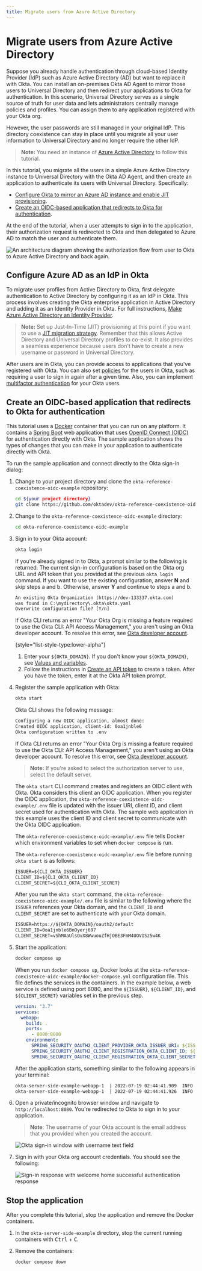 ```yaml
---
title: Migrate users from Azure Active Directory
---
```


# Migrate users from Azure Active Directory

Suppose you already handle authentication through cloud-based Identity Provider (IdP) such as Azure Active Directory (AD) but want to replace it with Okta. You can install an on-premises Okta AD Agent to mirror those users to Universal Directory and then redirect your applications to Okta for authentication. In this scenario, Universal Directory serves as a single source of truth for user data and lets administrators centrally manage policies and profiles. You can assign them to any application registered with your Okta org.

However, the user passwords are still managed in your original IdP. This directory coexistence can stay in place until you migrate all your user information to Universal Directory and no longer require the other IdP.

> **Note:** You need an instance of [Azure Active Directory](https://azure.microsoft.com/en-ca/products/active-directory/) to follow this tutorial.

In this tutorial, you migrate all the users in a simple Azure Active Directory instance to Universal Directory with the Okta AD Agent, and then create an application to authenticate its users with Universal Directory. Specifically:

* [Configure Okta to mirror an Azure AD instance and enable JIT provisioning](#configure-azure-ad-as-an-idp-in-okta).
* [Create an OIDC-based application that redirects to Okta for authentication](#create-an-oidc-based-application-that-redirects-to-okta-for-authentication).

At the end of the tutorial, when a user attempts to sign in to the application, their authorization request is redirected to Okta and then delegated to Azure AD to match the user and authenticate them.

<div class="full">

  ![An architecture diagram showing the authorization flow from user to Okta to Azure Active Directory and back again.](/img/architecture/directory-coexistence/ad-to-okta-flow-diagram.png)

  <!--
    Source image: fill-this-in ad-to-okta-flow-diagram
  -->
</div>

## Configure Azure AD as an IdP in Okta

To migrate user profiles from Active Directory to Okta, first delegate authentication to Active Directory by configuring it as an IdP in Okta. This process involves creating the Okta enterprise application in Active Directory and adding it as an Identity Provider in Okta. For full instructions, [Make Azure Active Directory an Identity Provider](https://help.okta.com/okta_help.htm?type=oie&id=ext-azure-idp-setup).

> **Note:** Set up Just-In-Time (JIT) provisioning at this point if you want to use a [JIT migration strategy](/architecture-center/architectures/directory-coexistence/overview/#just-in-time-migration). Remember that this allows Active Directory and Universal Directory profiles to co-exist. It also provides a seamless experience because users don't have to create a new username or password in Universal Directory.

After users are in Okta, you can provide access to applications that you've registered with Okta. You can also set [policies](https://developer.okta.com/docs/concepts/policies/#what-are-policies) for the users in Okta, such as requiring a user to sign in again after a given time. Also, you can implement [multifactor authentication](https://help.okta.com/okta_help.htm?type=oie&id=ext-about-authenticators) for your Okta users.

## Create an OIDC-based application that redirects to Okta for authentication

This tutorial uses a [Docker](https://www.docker.com) container that you can run on any platform. It contains a [Spring Boot](https://spring.io/projects/spring-boot) web application that uses [OpenID Connect (OIDC)](/docs/concepts/oauth-openid/#openid-connect) for authentication directly with Okta. The sample application shows the types of changes that you can make in your application to authenticate directly with Okta.

To run the sample application and connect directly to the Okta sign-in dialog:

1. Change to your project directory and clone the `okta-reference-coexistence-oidc-example` repository:

   ```bash
   cd ${your project directory}
   git clone https://github.com/oktadev/okta-reference-coexistence-oidc-example.git
   ```

1. Change to the `okta-reference-coexistence-oidc-example` directory:

   ```bash
   cd okta-reference-coexistence-oidc-example
   ```

1. Sign in to your Okta account:

   ```bash
   okta login
   ```

   If you're already signed in to Okta, a prompt similar to the following is returned. The current sign-in configuration is based on the Okta org URL and API token that you provided at the previous `okta login` command. If you want to use the existing configuration, answer **N** and skip steps a and b. Otherwise, answer **Y** and continue to steps a and b.

   ```txt
   An existing Okta Organization (https://dev-133337.okta.com)
   was found in C:\mydirectory\.okta\okta.yaml
   Overwrite configuration file? [Y/n]
   ```

   If Okta CLI returns an error "Your Okta Org is missing a feature required to use the Okta CLI: API Access Management," you aren't using an Okta developer account. To resolve this error, see [Okta developer account](/architecture-center/architectures/directory-coexistence/lab/#okta-developer-account).

   {style="list-style-type:lower-alpha"}
   1. Enter your `${OKTA_DOMAIN}`. If you don't know your `${OKTA_DOMAIN}`, see [Values and variables](/architecture-center/architectures/directory-coexistence/lab/#values-and-variables).
   1. Follow the instructions in [Create an API token](/docs/guides/create-an-api-token) to create a token. After you have the token, enter it at the Okta API token prompt.

1. Register the sample application with Okta:

   ```bash
   okta start
   ```

   Okta CLI shows the following message:

   ```txt
   Configuring a new OIDC application, almost done:
   Created OIDC application, client-id: 0oa1jnble6
   Okta configuration written to .env
   ```

   If Okta CLI returns an error "Your Okta Org is missing a feature required to use the Okta CLI: API Access Management," you aren't using an Okta developer account. To resolve this error, see [Okta developer account](/architecture-center/architectures/directory-coexistence/lab/#okta-developer-account).

   > **Note:** If you're asked to select the authorization server to use, select the default server.

   The `okta start` CLI command creates and registers an OIDC client with Okta. Okta considers this client an OIDC application. When you register the OIDC application, the `okta-reference-coexistence-oidc-example/.env` file is updated with the issuer URI, client ID, and client secret used for authentication with Okta. The sample web application in this example uses the client ID and client secret to communicate with the Okta OIDC application.

   The `okta-reference-coexistence-oidc-example/.env` file tells Docker which environment variables to set when `docker compose` is run.

   The `okta-reference-coexistence-oidc-example/.env` file before running `okta start` is as follows:

   ```txt
   ISSUER=${CLI_OKTA_ISSUER}
   CLIENT_ID=${CLI_OKTA_CLIENT_ID}
   CLIENT_SECRET=${CLI_OKTA_CLIENT_SECRET}
   ```

   After you run the `okta start` command, the `okta-reference-coexistence-oidc-example/.env` file is similar to the following where the `ISSUER` references your Okta domain, and the `CLIENT_ID` and `CLIENT_SECRET` are set to authenticate with your Okta domain.

   ```txt
   ISSUER=https://${OKTA_DOMAIN}/oauth2/default
   CLIENT_ID=0oa1jnble6BnOyerj697
   CLIENT_SECRET=vShMAaUlsOvX8WwuouZfHjOBE3FmM4UOVISz5w4K
   ```

1. Start the application:

   ```bash
   docker compose up
   ```

   When you run `docker compose up`, Docker looks at the `okta-reference-coexistence-oidc-example/docker-compose.yml` configuration file. This file defines the services in the containers. In the example below, a web service is defined using port 8080, and the `${ISSUER}`, `${CLIENT_ID}`, and `${CLIENT_SECRET}` variables set in the previous step.

   ```yaml
   version: "3.7"
   services:
     webapp:
       build: .
       ports:
         - 8080:8080
       environment:
         SPRING_SECURITY_OAUTH2_CLIENT_PROVIDER_OKTA_ISSUER_URI: ${ISSUER}
         SPRING_SECURITY_OAUTH2_CLIENT_REGISTRATION_OKTA_CLIENT_ID: ${CLIENT_ID}
         SPRING_SECURITY_OAUTH2_CLIENT_REGISTRATION_OKTA_CLIENT_SECRET: ${CLIENT_SECRET}
   ```

   After the application starts, something similar to the following appears in your terminal:

   ```txt
   okta-server-side-example-webapp-1  | 2022-07-19 02:44:41.909  INFO 1 --- [           main] o.s.b.w.embedded.tomcat.TomcatWebServer  : Tomcat started on port(s): 8080 (http) with context path ''
   okta-server-side-example-webapp-1  | 2022-07-19 02:44:41.926  INFO 1 --- [           main] com.okta.example.ra.Application          : Started Application in 3.807 seconds (JVM running for 4.674)
   ```

1. Open a private/incognito browser window and navigate to `http://localhost:8080`. You're redirected to Okta to sign in to your application.

   > **Note**: The username of your Okta account is the email address that you provided when you created the account.

   <div class="half border">

   ![Okta sign-in window with username text field](/img/architecture/directory-coexistence/ad-to-okta-sign-in.png)

   </div>

1. Sign in with your Okta org account credentials. You should see the following:

   <div class="three-quarters border">

   ![Sign-in response with welcome home successful authentication response](/img/architecture/directory-coexistence/ad-to-okta-signin-response.png)

   </div>

## Stop the application

After you complete this tutorial, stop the application and remove the Docker containers.

1. In the `okta-server-side-example` directory, stop the current running containers with <kbd>Ctrl</kbd> + <kbd>C</kbd>.

1. Remove the containers:

   ```bash
   docker compose down
   ```
